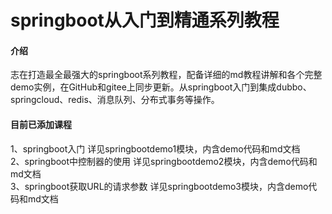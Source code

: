 # springboot从入门到精通系列教程

#### 介绍
志在打造最全最强大的springboot系列教程，配备详细的md教程讲解和各个完整demo实例，在GitHub和gitee上同步更新。从springboot入门到集成dubbo、springcloud、redis、消息队列、分布式事务等操作。

#### 目前已添加课程
1、springboot入门  详见springbootdemo1模块，内含demo代码和md文档  
2、springboot中控制器的使用  详见springbootdemo2模块，内含demo代码和md文档  
3、springboot获取URL的请求参数 详见springbootdemo3模块，内含demo代码和md文档  

